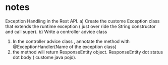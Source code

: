 # notes
Exception Handling in the Rest API.
a) Create the custome Exception class that extends  the runtime exception ( just over ride 
the String constructor and call super).
b) Write a controller advice class
  1) In the controller advice class , annotate the method with @ExceptionHandler(Name of the exception class)
  2) the method will return ResponseEntity object. ResponseEntity dot status dot body ( custome java pojo).
